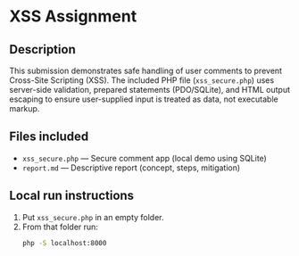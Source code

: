 # XSS Assignment 

## Description
This submission demonstrates safe handling of user comments to prevent Cross-Site Scripting (XSS). The included PHP file (`xss_secure.php`) uses server-side validation, prepared statements (PDO/SQLite), and HTML output escaping to ensure user-supplied input is treated as data, not executable markup.

## Files included
- `xss_secure.php`  — Secure comment app (local demo using SQLite)
- `report.md`       — Descriptive report (concept, steps, mitigation)

## Local run instructions
1. Put `xss_secure.php` in an empty folder.
2. From that folder run:
   ```bash
   php -S localhost:8000

